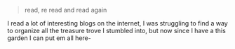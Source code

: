 > read, re read and read again

I read a lot of interesting blogs on the internet, I was struggling to find a way to organize all the treasure trove I stumbled into, but now since I have a this garden I can put em all here-


